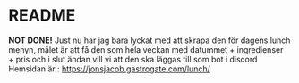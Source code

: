 # **README**
**NOT DONE!**
Just nu har jag bara lyckat med att skrapa den för dagens lunch menyn, målet är att få den som hela veckan med datummet + ingredienser + pris och i slut ändan vill vi att den ska läggas till som bot i discord<br>Hemsidan är : https://jonsjacob.gastrogate.com/lunch/

